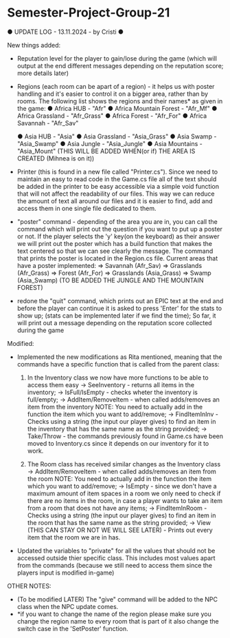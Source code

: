 # Semester-Project-Group-21

● UPDATE LOG - 13.11.2024 - by Cristi ●

New things added: 
  - Reputation level for the player to gain/lose during the game (which will output at the end different messages depending on the reputation score; more details later)

  - Regions (each room can be apart of a region) - it helps us with poster handling and it's easier to control it on a bigger area, rather than by rooms.
  The following list shows the regions and their names* as given in the game:
    ● Africa HUB - "Afr"
    ● Africa Mountain Forest - "Afr_Mf"
    ● Africa Grassland - "Afr_Grass"
    ● Africa Forest - "Afr_For"
    ● Africa Savannah - "Afr_Sav"

    ● Asia HUB - "Asia"
    ● Asia Grassland - "Asia_Grass"
    ● Asia Swamp - "Asia_Swamp"
    ● Asia Jungle - "Asia_Jungle"
    ● Asia Mountains - "Asia_Mount" (THIS WILL BE ADDED WHEN(or if) THE AREA IS CREATED (Mihnea is on it))

  - Printer (this is found in a new file called "Printer.cs"). 
  Since we need to maintain an easy to read code in the Game.cs file all of the text should be added in the printer to be easy accessible via a simple void function that will not affect the readability of our files. This way we can reduce the amount of text all around our files and it is easier to find, add and access them in one single file dedicated to them.

  - "poster" command - depending of the area you are in, you can call the command which will print out the question if you want to put up a poster or not. If the player selects the 'y' key(on the keyboard) as their answer we will print out the poster which has a build function that makes the text centered so that we can see clearly the message. The command that prints the poster is located in the Region.cs file.
  Current areas that have a poster implemented:
    => Savannah (Afr_Sav)
    => Grasslands (Afr_Grass)
    => Forest (Afr_For)
    => Grasslands (Asia_Grass)
    => Swamp (Asia_Swamp)
  (TO BE ADDED THE JUNGLE AND THE MOUNTAIN FOREST)
  
  - redone the "quit" command, which prints out an EPIC text at the end and before the player can continue it is asked to press 'Enter' for the stats to show up; (stats can be implemented later if we find the time); So far, it will print out a message depending on the reputation score collected during the game

Modified:
  - Implemented the new modifications as Rita mentioned, meaning that the commands have a specific function that is called from the parent class:
    1. In the Inventory class we now have more functions to be able to access them easy
      -> SeeInventory - returns all items in the inventory; 
      -> IsFull/IsEmpty - checks wheter the inventory is full/empty;
      -> AddItem/RemoveItem - when called adds/removes an item from the inventory NOTE: You need to actually add in the function the item which you want to add/remove;
      -> FindItemInInv - Checks using a string (the input our player gives) to find an item in the inventory that has the same name as the string provided;
      -> Take/Throw - the commands previously found in Game.cs have been moved to Inventory.cs since it depends on our inventory for it to work.

    2. The Room class has received similar changes as the Inventory class
      -> AddItem/RemoveItem - when called adds/removes an item from the room NOTE: You need to actually add in the function the item which you want to add/remove;
      -> IsEmpty - since we don't have a maximum amount of item spaces in a room we only need to check if there are no items in the room, in case a player wants to take an item from a room that does not have any items;
      -> FindItemInRoom - Checks using a string (the input our player gives) to find an item in the room that has the same name as the string provided;
      -> View (THIS CAN STAY OR NOT WE WILL SEE LATER) - Prints out every item that the room we are in has.

  - Updated the variables to "private" for all the values that should not be accessed outside thier specific class. This includes most values apart from the commands (because we still need to access them since the players input is modified in-game)


OTHER NOTES:
- (To be modified LATER) The "give" command will be added to the NPC class when the NPC update comes.
- *if you want to change the name of the region please make sure you change the region name to every room that is part of it also change the switch case in the 'SetPoster' function.
